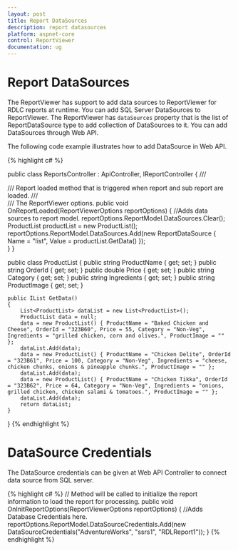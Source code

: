 ```yaml
---
layout: post
title: Report DataSources
description: report datasources
platform: aspnet-core
control: ReportViewer
documentation: ug
---
```


# Report DataSources

The ReportViewer has support to add data sources to ReportViewer for RDLC reports at runtime. You can add SQL Server DataSources to ReportViewer. The ReportViewer has `dataSources` property that is the list of ReportDataSource type to add collection of DataSources to it. You can add DataSources through Web API.


The following code example illustrates how to add DataSource in Web API.

{% highlight c# %}

public class ReportsController : ApiController, IReportController
{
    /// <summary>
    /// Report loaded method that is triggered when report and sub report are loaded.
    /// </summary>
    /// <param name="reportOptions">The ReportViewer options.</param>
    public void OnReportLoaded(ReportViewerOptions reportOptions)
    {
        //Adds data sources to report model.
        reportOptions.ReportModel.DataSources.Clear();
        ProductList productList = new ProductList();
        reportOptions.ReportModel.DataSources.Add(new ReportDataSource { Name = "list", Value = productList.GetData() });            
    }
}

public class ProductList
{
    public string ProductName { get; set; }
    public string OrderId { get; set; }
    public double Price { get; set; }
    public string Category { get; set; }
    public string Ingredients { get; set; }
    public string ProductImage { get; set; }
    
    public IList GetData()
    {
        List<ProductList> dataList = new List<ProductList>();
        ProductList data = null;
        data = new ProductList() { ProductName = "Baked Chicken and Cheese", OrderId = "323B60", Price = 55, Category = "Non-Veg", Ingredients = "grilled chicken, corn and olives.", ProductImage = "" };
        dataList.Add(data);
        data = new ProductList() { ProductName = "Chicken Delite", OrderId = "323B61", Price = 100, Category = "Non-Veg", Ingredients = "cheese, chicken chunks, onions & pineapple chunks.", ProductImage = "" };
        dataList.Add(data);
        data = new ProductList() { ProductName = "Chicken Tikka", OrderId = "323B62", Price = 64, Category = "Non-Veg", Ingredients = "onions, grilled chicken, chicken salami & tomatoes.", ProductImage = "" };
        dataList.Add(data);
        return dataList;
    }
}
{% endhighlight %}

# DataSource Credentials

The DataSource credentials can be given at Web API Controller to connect data source from SQL server.

{% highlight c# %}
 // Method will be called to initialize the report information to load the report for processing.
public void OnInitReportOptions(ReportViewerOptions reportOptions)
{
   //Adds Database Credentials here.   
    reportOptions.ReportModel.DataSourceCredentials.Add(new DataSourceCredentials("AdventureWorks", "ssrs1", "RDLReport1"));
}
{% endhighlight %}



